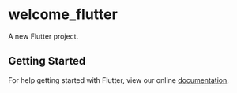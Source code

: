 # welcome_flutter

A new Flutter project.

## Getting Started

For help getting started with Flutter, view our online
[documentation](https://flutter.io/).
